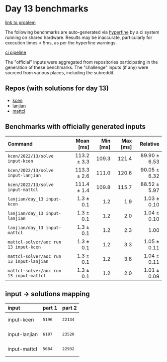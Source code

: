 # Day 13 benchmarks

[link to problem](http://adventofcode.com/2022/day/13)

The following benchmarks are auto-generated via [hyperfine](https://github.com/sharkdp/hyperfine) by a ci system running on shared hardware. Results may be inaccurate, particularly for execution times < 5ms, as per the hyperfine warnings.

[ci pipeline](http://ci.papercode.net:8080/teams/aoc2022/pipelines/aoc-compare-2022)

The "official" inputs were aggregated from repositories participating in the generation of these benchmarks. The "challenge" inputs (if any) were sourced from various places, including the subreddit.

## Repos (with solutions for day 13)


- [kcen](https://github.com/kcen/AdventOfCode)
- [lanjian](https://github.com/LanJian/aoc-2022)
- [mattcl](https://github.com/mattcl/aoc2022)

## Benchmarks with officially generated inputs
| Command | Mean [ms] | Min [ms] | Max [ms] | Relative |
|:---|---:|---:|---:|---:|
| `kcen/2022/13/solve input-kcen` | 113.2 ± 3.3 | 109.3 | 121.4 | 89.90 ± 6.53 |
| `kcen/2022/13/solve input-lanjian` | 113.3 ± 2.6 | 111.0 | 120.6 | 90.05 ± 6.32 |
| `kcen/2022/13/solve input-mattcl` | 111.4 ± 1.4 | 109.8 | 115.7 | 88.52 ± 5.97 |
| `lanjian/day_13 input-kcen` | 1.3 ± 0.1 | 1.2 | 1.9 | 1.03 ± 0.10 |
| `lanjian/day_13 input-lanjian` | 1.3 ± 0.1 | 1.2 | 2.0 | 1.04 ± 0.10 |
| `lanjian/day_13 input-mattcl` | 1.3 ± 0.1 | 1.2 | 2.3 | 1.00 |
| `mattcl-solver/aoc run 13 input-kcen` | 1.3 ± 0.1 | 1.2 | 3.3 | 1.05 ± 0.11 |
| `mattcl-solver/aoc run 13 input-lanjian` | 1.3 ± 0.1 | 1.2 | 3.8 | 1.04 ± 0.11 |
| `mattcl-solver/aoc run 13 input-mattcl` | 1.3 ± 0.1 | 1.2 | 2.0 | 1.01 ± 0.09 |

## input -> solutions mapping
|input|part 1|part 2|
|:---|:---|:---|
|input-kcen|<pre>5196</pre>|<pre>22134</pre>|
|input-lanjian|<pre>6187</pre>|<pre>23520</pre>|
|input-mattcl|<pre>5684</pre>|<pre>22932</pre>|
